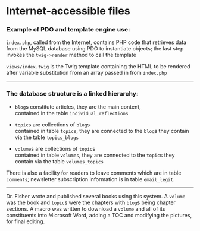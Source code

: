 # Internet-accessible files

### Example of PDO and template engine use:

```index.php```, called from the Internet, contains PHP code that retrieves data from the MySQL database using PDO to instantiate objects; the last step invokes the ```twig->render``` method to call the template

```views/index.twig``` is the Twig template containing the HTML to be rendered after variable substitution from an array passed in from ```index.php```   

--------------------------------

### The database structure is a linked hierarchy:   

* ```blog```s constitute articles, they are the main content,   
  contained in the table ```individual_reflections```  
  
* ```topic```s are collections of ```blog```s   
  contained in table ```topics```, they are connected to the ```blog```s they contain via the table ```topics_blogs```   
  
* ```volume```s are collections of ```topic```s   
contained in table ```volumes```, they are connected to the ```topic```s they contain via the table ```volumes_topics```   

There is also a facility for readers to leave comments which are in table ```comments```; newsletter subscription information is in table ```email_legit```.

-----------------------------

Dr. Fisher wrote and published several books using this system. A ```volume``` was the book and ```topic```s were the chapters with ```blog```s being chapter sections. A macro was written to download a ```volume``` and all of its constituents into Microsoft Word, adding a TOC and modifying the pictures, for final editing.
